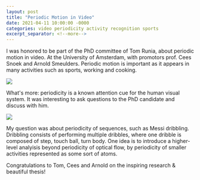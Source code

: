 ```yaml
---
layout: post
title: "Periodic Motion in Video"
date: 2021-04-11 10:00:00 -0000
categories: video periodicity activity recognition sports 
excerpt_separator: <!--more-->
---
```


I was honored to be part of the PhD committee of Tom Runia, about periodic motion in video. 
At the University of Amsterdam, with promotors prof. Cees Snoek and Arnold Smeulders. 
Periodic motion is important as it appears in many activities such as sports, working and cooking. 

<img src="https://gertjanburghouts.github.io/pictures/periodic_motion.jpg">

<!--more-->

What's more: periodicity is a known attention cue for the human visual system. 
It was interesting to ask questions to the PhD candidate and discuss with him. 

<img src="https://gertjanburghouts.github.io/pictures/committee2.jpg">

My question was about periodicity of sequences, such as Messi dribbling. 
Dribbling consists of performing multiple dribbles, where one dribble is composed of step, touch ball, turn body. 
One idea is to introduce a higher-level analyisis beyond periodicity of optical flow, 
by periodicity of smaller activities represented as some sort of atoms.

Congratulations to Tom, Cees and Arnold on the inspiring research & beautiful thesis!
